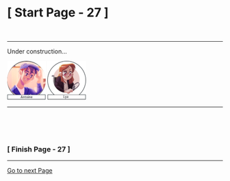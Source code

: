 #						     [ Start Page - 27 ]
<br>

---

Under construction...


![Antoine](images/Antoine-avatar-90x90.png)  ![Lya](images/Lya-01.png)



  
   
  
--- 
<br>
<br>
<br>

###			             [ Finish Page - 27 ]

---

[Go to next Page](https://github.com/batistasilva/Lya-Comic-book/blob/main/Page-28.md)
